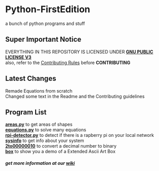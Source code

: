 # Python-FirstEdition
a bunch of python programs and stuff  

## Super Important Notice
EVERYTHING IN THIS REPOSITORY IS LICENSED UNDER [**GNU PUBLIC LICENSE V3**](LICENSE)  
also, refer to the [Contributing Rules](docs/CONTRIBUTING.md) before **CONTRIBUTING**  

## Latest Changes
Remade Equations from scratch  
Changed some text in the Readme and the Contributing guidelines

## Program List
[**areas.py**](PyPrograms/areas) to get areas of shapes  
[**equations.py**](PyPrograms/equations) to solve many equations  
[**rpi-detector.py**](PyPrograms/raspberry-pi-detector) to detect if there is a rapberry pi on your local network  
[**sysinfo**](PyPrograms/sysinfo) to get info about your system  
[**2to00000010**](PyPrograms/2to00000010) to convert a decimal number to binary  
[**box**](PyPrograms/box) to show you a demo of a Extended Ascii Art Box  


##### get more information at our [wiki](https://github.com/JymPatel/Python3-FirstEdition/wiki)

